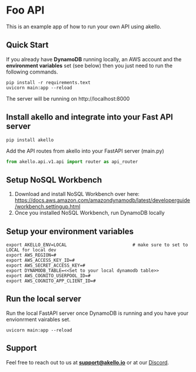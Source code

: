 # Foo API


This is an example app of how to run your own API using akello.

## Quick Start

If you already have **DynamoDB** running locally, an AWS account and the **environment variables** set (see below) then you just need to run the following commands.

```commandline
pip install -r requirements.text
uvicorn main:app --reload
```

The server will be running on http://localhost:8000


## Install akello and integrate into your Fast API server

```commandline
pip install akello
```

Add the API routes from akello into your FastAPI server (main.py)
```python
from akello.api.v1.api import router as api_router
```

## Setup NoSQL Workbench
1. Download and install NoSQL Workbench over here: https://docs.aws.amazon.com/amazondynamodb/latest/developerguide/workbench.settingup.html
2. Once you installed NoSQL Workbench, run DynamoDB locally

## Setup your environment variables

```commandline
export AKELLO_ENV=LOCAL                         # make sure to set to LOCAL for local dev
export AWS_REGION=#
export AWS_ACCESS_KEY_ID=#
export AWS_SECRET_ACCESS_KEY=#
export DYNAMODB_TABLE=<<Set to your local dynamodb table>>
export AWS_COGNITO_USERPOOL_ID=#
export AWS_COGNITO_APP_CLIENT_ID=#
```

## Run the local server

Run the local FastAPI server once DynamoDB is running and you have your envionrment vairables set.

```commandline
uvicorn main:app --reload
```

## Support

Feel free to reach out to us at **support@akello.io** or at our [Discord](https://discord.gg/36PRxDqq).